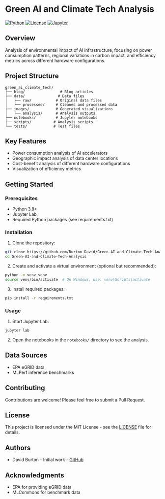 # Green AI and Climate Tech Analysis

[![Python](https://img.shields.io/badge/Python-3.8%2B-blue)](https://www.python.org/)
[![License](https://img.shields.io/badge/License-MIT-green.svg)](https://opensource.org/licenses/MIT)
[![Jupyter](https://img.shields.io/badge/Jupyter-Lab-orange.svg)](https://jupyter.org/)

## Overview
Analysis of environmental impact of AI infrastructure, focusing on power consumption patterns, regional variations in carbon impact, and efficiency metrics across different hardware configurations.

## Project Structure
```
green_ai_climate_tech/
├── blog/                # Blog articles
├── data/               # Data files
│   ├── raw/           # Original data files
│   └── processed/     # Cleaned and processed data
├── images/            # Generated visualizations
│   └── analysis/      # Analysis outputs
├── notebooks/         # Jupyter notebooks
├── scripts/          # Analysis scripts
└── tests/            # Test files
```

## Key Features
- Power consumption analysis of AI accelerators
- Geographic impact analysis of data center locations
- Cost-benefit analysis of different hardware configurations
- Visualization of efficiency metrics

## Getting Started

### Prerequisites
- Python 3.8+
- Jupyter Lab
- Required Python packages (see requirements.txt)

### Installation
1. Clone the repository:
```bash
git clone https://github.com/Burton-David/Green-AI-and-Climate-Tech-Analysis.git
cd Green-AI-and-Climate-Tech-Analysis
```

2. Create and activate a virtual environment (optional but recommended):
```bash
python -m venv venv
source venv/bin/activate  # On Windows, use: venv\Scripts\activate
```

3. Install required packages:
```bash
pip install -r requirements.txt
```

### Usage
1. Start Jupyter Lab:
```bash
jupyter lab
```

2. Open the notebooks in the `notebooks/` directory to see the analysis.

## Data Sources
- EPA eGRID data
- MLPerf inference benchmarks

## Contributing
Contributions are welcome! Please feel free to submit a Pull Request.

## License
This project is licensed under the MIT License - see the [LICENSE](LICENSE) file for details.

## Authors
- David Burton - Initial work - [GitHub](https://github.com/Burton-David)

## Acknowledgments
- EPA for providing eGRID data
- MLCommons for benchmark data